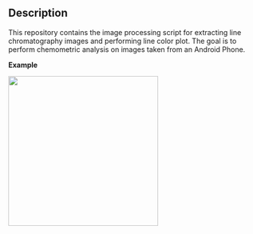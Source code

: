 ## Description
This repository contains the image processing script for extracting line chromatography images and performing line color plot. 
The goal is to perform chemometric analysis on images taken from an Android Phone. 

**Example**
 
 
 <img src="https://github.com/cadrev/image-processing_for_chemometrics/blob/master/sample.png" width="300">

